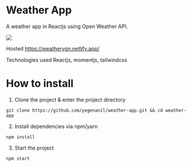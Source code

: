 # Weather App
A weather app in Reactjs using Open Weather API.

<img src="https://user-images.githubusercontent.com/60621490/168295006-21dc0a4d-6c0a-4de6-aafd-4a5c17a9ebaa.png" />

Hosted
https://weatherygn.netlify.app/

Technologies used
Reactjs, momentjs, tailwindcss

# How to install

1. Clone the project & enter the project directory
```
git clone https://github.com/yegenanil/weather-app.git && cd weather-app
```
2. Install dependencies via npm/yarn
```
npm install
```
3. Start the project
```
npm start
```
